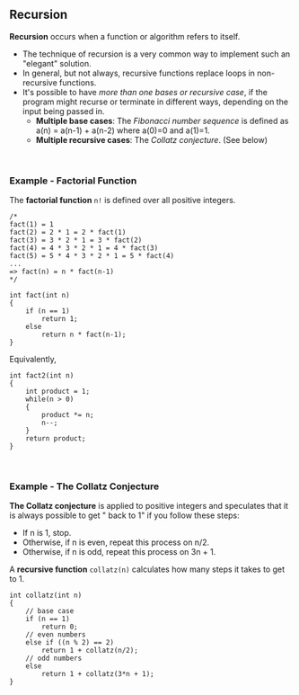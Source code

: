 ## Recursion

**Recursion** occurs when a function or algorithm refers to itself.
* The technique of recursion is a very common way to implement such an "elegant" solution.
* In general, but not always, recursive functions replace loops in non-recursive functions.
* It's possible to have *more than one bases or recursive case*, if the program might recurse or terminate in different ways,
depending on the input being passed in.
  * **Multiple base cases**: The *Fibonacci number sequence* is defined as a(n) = a(n-1) + a(n-2) where a(0)=0 and a(1)=1.
  * **Multiple recursive cases**: The *Collatz conjecture*. (See below) 

<br />

### Example - Factorial Function

The **factorial function** `n!` is defined over all positive integers.

```
/*
fact(1) = 1
fact(2) = 2 * 1 = 2 * fact(1)
fact(3) = 3 * 2 * 1 = 3 * fact(2)
fact(4) = 4 * 3 * 2 * 1 = 4 * fact(3)
fact(5) = 5 * 4 * 3 * 2 * 1 = 5 * fact(4)
...
=> fact(n) = n * fact(n-1)
*/

int fact(int n)
{
    if (n == 1)
        return 1;
    else
        return n * fact(n-1);
}
```

Equivalently,

```
int fact2(int n)
{
    int product = 1;
    while(n > 0)
    {
        product *= n;
        n--;
    }
    return product;
}
```

<br />

### Example - The Collatz Conjecture

**The Collatz conjecture** is applied to positive integers and speculates that it is always possible to get
" back to 1" if you follow these steps:
* If n is 1, stop.
* Otherwise, if n is even, repeat this process on n/2.
* Otherwise, if n is odd, repeat this process on 3n + 1.

A **recursive function** `collatz(n)` calculates how many steps it takes to get to 1.

```
int collatz(int n)
{
    // base case
    if (n == 1)
        return 0;
    // even numbers
    else if ((n % 2) == 2)
        return 1 + collatz(n/2);
    // odd numbers
    else
        return 1 + collatz(3*n + 1);
}
```


